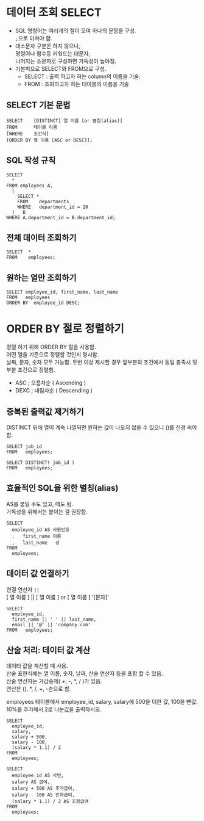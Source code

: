 # 데이터 조회 SELECT
- SQL 명령어는 여러개의 절이 모여 하나의 문장을 구성.  
  `;`으로 마쳐야 함.
- 대소문자 구분은 하지 않으나,  
  명령어나 함수등 키워드는 대문자,  
  나머지는 소문자로 구성하면 가독성이 높아짐.
- 기본벅으로 SELECT와 FROM으로 구성.
  - SELECT : 출력 하고자 하는 column의 이름을 기술.
  - FROM   : 조회하고자 하는 테이블의 이름을 기술
  
## SELECT 기본 문법
```
SELECT    [DISTINCT] 열 이름 [or 별칭(alias)]
FROM      테이블 이름
[WHERE    조건식]
[ORDER BY 열 이름 [ASC or DESC]];
```
  
## SQL 작성 규칙
```
SELECT
  *
FROM employees A,
  (
    SELECT *
    FROM    departments
    WHERE   department_id = 20
  )   B
WHERE A.department_id = B.department_id;
```
  
## 전체 데이터 조회하기
```
SELECT  *
FROM    employees;
```
  
## 원하는 열만 조회하기
```
SELECT employee_id, first_name, last_name
FROM   employees
ORDER BY  employee_id DESC;
```

# ORDER BY 절로 정렬하기
정렬 하기 위해 ORDER BY 절을 사용함.  
어떤 열을 기준으로 정렬할 것인지 명시함.  
날짜, 문자, 숫자 모두 가능함. 두번 이상 제시할 경우 앞부분의 조건에서 동일 충족시 뒷부분 조건으로 정렬함.
- ASC   ; 오름차순 ( Ascending )
- DEXC  ; 내림차순 ( Descending )

## 중복된 출력값 제거하기
DISTINCT 뒤에 열이 계속 나열되면 원하는 값이 나오지 않을 수 있으니 ()를 신경 써야 함.  
```
SELECT job_id
FROM   employees;
```
```
SELECT DISTINCT( job_id )
FROM   employees;
```

## 효율적인 SQL을 위한 별칭(alias)
AS를 붙일 수도 있고, 떼도 됨.  
가독성을 위해서는 붙이는 걸 권장함.  
```
SELECT
  employee_id AS 사원번호
  ,   first_name 이름
  ,   last_name   성
FROM
  employees;
```

## 데이터 값 연결하기
연결 연산자 `||`  
[ 열 이름 ] || [ 열 이름 ] or [ 열 이름 ] '[문자]'
```
SELECT
  employee_id,
  first_name || ' ' || last_name,
  email || '@' || 'company.com'
FROM   employees;
```

## 산술 처리: 데이터 값 계산
데이터 값을 계산할 때 사용.  
산술 표현식에는 열 이름, 숫자, 날짜, 산술 연산자 등을 포함 할 수 있음.  
산술 연산자는 가감승제( +, -, *, / )가 있음.  
연산은 (), *, /, +, -순으로 함.  
  
employees 테이블에서 employee_id, salary, salary에 500을 더한 값, 100을 뺀값. 10%를 추가해서 2로 나눈값을 출력하시오.
```
SELECT
  employee_id,
  salary,
  salary + 500,
  salary - 100,
  (salary * 1.1) / 2
FROM
  employees;
```
```
SELECT
  employee_id AS 사번,
  salary AS 급여,
  salary + 500 AS 추가급여,
  salary - 100 AS 인하급여,
  (salary * 1.1) / 2 AS 조정급여
FROM
  employees;
```